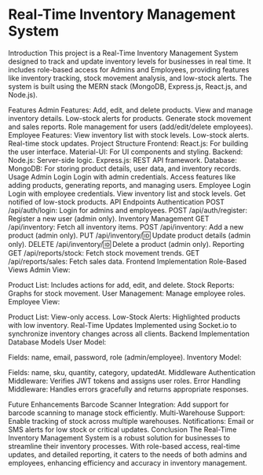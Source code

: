 # Real-Time Inventory Management System
Introduction
This project is a Real-Time Inventory Management System designed to track and update inventory levels for businesses in real time. It includes role-based access for Admins and Employees, providing features like inventory tracking, stock movement analysis, and low-stock alerts. The system is built using the MERN stack (MongoDB, Express.js, React.js, and Node.js).

Features
Admin Features:
Add, edit, and delete products.
View and manage inventory details.
Low-stock alerts for products.
Generate stock movement and sales reports.
Role management for users (add/edit/delete employees).
Employee Features:
View inventory list with stock levels.
Low-stock alerts.
Real-time stock updates.
Project Structure
Frontend:
React.js: For building the user interface.
Material-UI: For UI components and styling.
Backend:
Node.js: Server-side logic.
Express.js: REST API framework.
Database:
MongoDB: For storing product details, user data, and inventory records.
Usage
Admin Login
Login with admin credentials.
Access features like adding products, generating reports, and managing users.
Employee Login
Login with employee credentials.
View inventory list and stock levels.
Get notified of low-stock products.
API Endpoints
Authentication
POST /api/auth/login: Login for admins and employees.
POST /api/auth/register: Register a new user (admin only).
Inventory Management
GET /api/inventory: Fetch all inventory items.
POST /api/inventory: Add a new product (admin only).
PUT /api/inventory/:id: Update product details (admin only).
DELETE /api/inventory/:id: Delete a product (admin only).
Reporting
GET /api/reports/stock: Fetch stock movement trends.
GET /api/reports/sales: Fetch sales data.
Frontend Implementation
Role-Based Views
Admin View:

Product List: Includes actions for add, edit, and delete.
Stock Reports: Graphs for stock movement.
User Management: Manage employee roles.
Employee View:

Product List: View-only access.
Low-Stock Alerts: Highlighted products with low inventory.
Real-Time Updates
Implemented using Socket.io to synchronize inventory changes across all clients.
Backend Implementation
Database Models
User Model:

Fields: name, email, password, role (admin/employee).
Inventory Model:

Fields: name, sku, quantity, category, updatedAt.
Middleware
Authentication Middleware: Verifies JWT tokens and assigns user roles.
Error Handling Middleware: Handles errors gracefully and returns appropriate responses.

Future Enhancements
Barcode Scanner Integration: Add support for barcode scanning to manage stock efficiently.
Multi-Warehouse Support: Enable tracking of stock across multiple warehouses.
Notifications: Email or SMS alerts for low stock or critical updates.
Conclusion
The Real-Time Inventory Management System is a robust solution for businesses to streamline their inventory processes. With role-based access, real-time updates, and detailed reporting, it caters to the needs of both admins and employees, enhancing efficiency and accuracy in inventory management.
